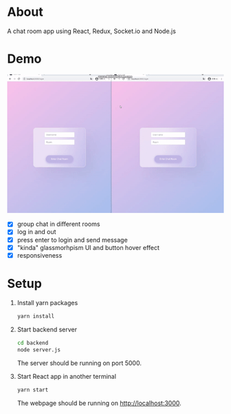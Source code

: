 # About
A chat room app using React, Redux, Socket.io and Node.js

# Demo
<img src="https://github.com/marukosy124/chat-room-app/blob/master/chatroom_demo.gif">

- [x] group chat in different rooms
- [x] log in and out 
- [x] press enter to login and send message
- [x] "kinda" glassmorhpism UI and button hover effect
- [x] responsiveness

# Setup
1. Install yarn packages
    ```bash
    yarn install
    ```
2. Start backend server
    ```bash
    cd backend
    node server.js
    ```
    The server should be running on port 5000.

3. Start React app in another terminal
    ```bash
    yarn start
    ```
    The webpage should be running on [http://localhost:3000](http://localhost:3000).
